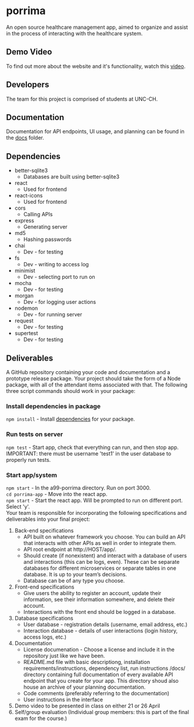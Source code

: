 # porrima

An open source healthcare management app, aimed to organize and assist in the process of interacting with the healthcare system.

## Demo Video

To find out more about the website and it's functionality, watch this [video](https://drive.google.com/file/d/1-y9WJAebOdZtfaxghzpMVZAWbZwOj35I/view?usp=sharing).

## Developers 

The team for this project is comprised of students at UNC-CH.

## Documentation

Documentation for API endpoints, UI usage, and planning can be found in the [docs](https://github.com/comp426-2022-spring/a99-porrima/tree/main/docs) folder.

## Dependencies

* better-sqlite3
    * Databases are built using better-sqlite3
* react
    * Used for frontend
* react-icons
    * Used for frontend
* cors
    * Calling APIs
* express
    * Generating server
* md5
    * Hashing passwords
* chai
    * Dev - for testing
* fs
    * Dev - writing to access log
* minimist
    * Dev - selecting port to run on
* mocha
    * Dev - for testing
* morgan
    * Dev - for logging user actions
* nodemon
    * Dev - for running server
* request
    * Dev - for testing
* supertest
    * Dev - for testing

## Deliverables

A GitHub repository containing your code and documentation and a prototype release package. Your project should take the form of a Node package, with all of the attendant items associated with that. The following three script commands should work in your package:

### Install dependencies in package
`npm install` - Install [dependencies](https://github.com/comp426-2022-spring/a99-porrima#dependencies) for your package.<br />

### Run tests on server
`npm test` - Start app, check that everything can run, and then stop app. IMPORTANT: there must be username 'test1' in the user database to properly run tests. <br />

### Start app/system
`npm start` - In the a99-porrima directory. Run on port 3000. <br />
`cd porrima-app` - Move into the react app. <br />
`npm start` - Start the react app. Will be prompted to run on different port. Select 'y'. <br />
Your team is responsible for incorporating the following specifications and deliverables into your final project:

1. Back-end specifications
    * API built on whatever framework you choose. You can build an API that interacts with other APIs as well in order to integrate them.
    * API root endpoint at http://HOST/app/.
    * Should create (if nonexistent) and interact with a database of users and interactions (this can be logs, even). These can be separate databases for different microservices or separate tables in one database. It is up to your team’s decisions.
    * Database can be of any type you choose.
2. Front-end specifications
    * Give users the ability to register an account, update their information, see their information somewhere, and delete their account.
    * Interactions with the front end should be logged in a database.
3. Database specifications
    * User database - registration details (username, email address, etc.)
    * Interaction database - details of user interactions (login history, access logs, etc.)
4. Documentation
    * License documenation - Choose a license and include it in the repository just like we have been.
    * README.md file with basic descriptiong, installation requirements/instructions, dependency list, run instructions
/docs/ directory containing full documentation of every available API endpoint that you create for your app. This directory shoud also house an archive of your planning documentation.
    * Code comments (preferably referring to the documentation)
    * User instructions in the interface
5. Demo video to be presented in class on either 21 or 26 April
6. Self/group evaluation (Individual group members: this is part of the final exam for the course.)
